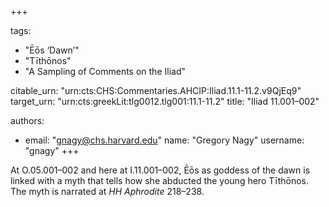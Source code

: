 +++

tags:
- "Ēōs ‘Dawn’"
- "Tīthōnos"
- "A Sampling of Comments on the Iliad"

citable_urn: "urn:cts:CHS:Commentaries.AHCIP:Iliad.11.1-11.2.v9QjEq9"
target_urn: "urn:cts:greekLit:tlg0012.tlg001:11.1-11.2"
title: "Iliad 11.001–002"

authors:
- email: "gnagy@chs.harvard.edu"
  name: "Gregory Nagy"
  username: "gnagy"
+++

<p>At O.05.001–002 and here at I.11.001–002, Ēōs as goddess of the dawn is linked with a myth that tells how she abducted the young hero Tīthōnos. The myth is narrated at <em>HH Aphrodite</em> 218–238.</p>
